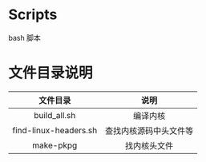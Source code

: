 # Scripts

bash 脚本

# 文件目录说明

| 文件目录 | 说明 |
| :---: | :---: |
| build_all.sh | 编译内核 |
| find-linux-headers.sh | 查找内核源码中头文件等 |
| make-pkpg | 找内核头文件 |

